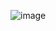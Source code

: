 ![image](https://user-images.githubusercontent.com/63268327/150654918-0cd7031f-a14f-4aa3-b782-518794fce306.png)
